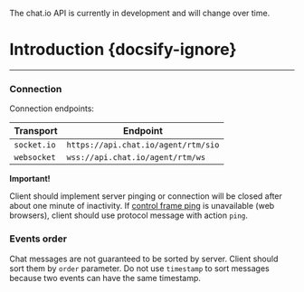 <p class="docs-warning">The chat.io API is currently in development and will change over time.</p>

# Introduction {docsify-ignore}
___
### Connection
Connection endpoints:


| Transport | Endpoint |
|--------|----------------|
| `socket.io` | `https://api.chat.io/agent/rtm/sio` |
| `websocket` | `wss://api.chat.io/agent/rtm/ws` |

**Important!**

Client should implement server pinging or connection will be closed after about one minute of inactivity. If [control frame ping](https://tools.ietf.org/html/rfc6455#section-5.5.2) is unavailable (web browsers), client should use protocol message with action `ping`.

### Events order
Chat messages are not guaranteed to be sorted by server. Client should sort them by `order` parameter. Do not use `timestamp` to sort messages because two events can have the same timestamp.
